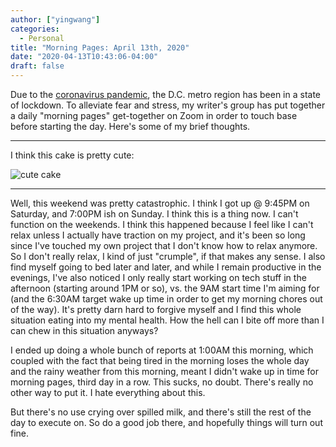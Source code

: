 ```yaml
---
author: ["yingwang"]
categories:
  - Personal
title: "Morning Pages: April 13th, 2020"
date: "2020-04-13T10:43:06-04:00"
draft: false
---
```


Due to the [coronavirus
pandemic](https://en.wikipedia.org/wiki/2019-20_coronavirus_pandemic), the D.C.
metro region has been in a state of lockdown. To alleviate fear and stress, my
writer's group has put together a daily "morning pages" get-together on Zoom in
order to touch base before starting the day. Here's some of my brief thoughts.

---

I think this cake is pretty cute:

![cute cake](/img/posts/2020/04/13/morning_pages.jpg)

---

Well, this weekend was pretty catastrophic. I think I got up @ 9:45PM on
Saturday, and 7:00PM ish on Sunday. I think this is a thing now. I can't
function on the weekends. I think this happened because I feel like I can't
relax unless I actually have traction on my project, and it's been so long since
I've touched my own project that I don't know how to relax anymore. So I don't
really relax, I kind of just "crumple", if that makes any sense. I also find
myself going to bed later and later, and while I remain productive in the
evenings, I've also noticed I only really start working on tech stuff in the
afternoon (starting around 1PM or so), vs. the 9AM start time I'm aiming for
(and the 6:30AM target wake up time in order to get my morning chores out of the
way). It's pretty darn hard to forgive myself and I find this whole situation
eating into my mental health. How the hell can I bite off more than I can chew
in this situation anyways?

I ended up doing a whole bunch of reports at 1:00AM this morning, which coupled
with the fact that being tired in the morning loses the whole day and the rainy
weather from this morning, meant I didn't wake up in time for morning pages,
third day in a row. This sucks, no doubt. There's really no other way to put it.
I hate everything about this.

But there's no use crying over spilled milk, and there's still the rest of the
day to execute on. So do a good job there, and hopefully things will turn out
fine.
